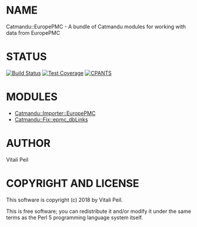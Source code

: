 # NAME

Catmandu::EuropePMC - A bundle of Catmandu modules for working with data from EuropePMC

# STATUS

[![Build Status](https://travis-ci.org/LibreCat/Catmandu-EuropePMC.svg?branch=master)](https://travis-ci.org/LibreCat/Catmandu-EuropePMC)
[![Test Coverage](https://coveralls.io/repos/LibreCat/Catmandu-EuropePMC/badge.png?branch=master)](https://coveralls.io/r/LibreCat/Catmandu-EuropePMC)
[![CPANTS](http://cpants.cpanauthors.org/dist/Catmandu-EuropePMC.png)](http://cpants.cpanauthors.org/dist/Catmandu-EuropePMC)

# MODULES

- [Catmandu::Importer::EuropePMC](https://metacpan.org/pod/Catmandu::Importer::EuropePMC)
- [Catmandu::Fix::epmc\_dbLinks](https://metacpan.org/pod/Catmandu::Fix::epmc_dbLinks)

# AUTHOR

Vitali Peil

# COPYRIGHT AND LICENSE

This software is copyright (c) 2018 by Vitali Peil.

This is free software; you can redistribute it and/or modify it under the same terms as the Perl 5 programming language system itself.
